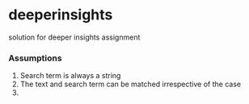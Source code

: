 # deeperinsights
solution for deeper insights assignment


### Assumptions
1. Search term is always a string
2. The text and search term can be matched irrespective of the case
3.
